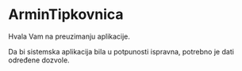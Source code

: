 # ArminTipkovnica

Hvala Vam na preuzimanju aplikacije.

Da bi sistemska aplikacija bila u potpunosti ispravna, potrebno je dati određene dozvole.
